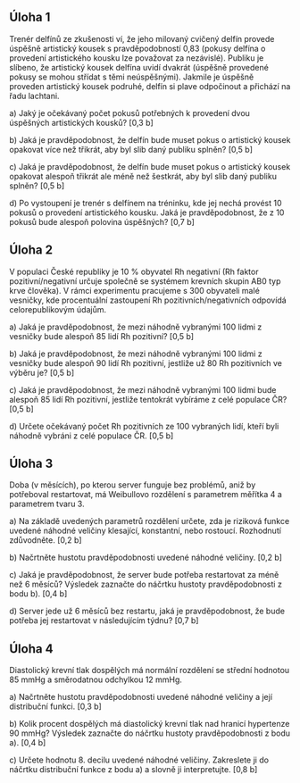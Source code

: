 ## Úloha 1

Trenér delfínů ze zkušenosti ví, že jeho milovaný cvičený delfín provede úspěšně artistický kousek s pravděpodobností 0,83 (pokusy delfína o provedení artistického kousku lze považovat za nezávislé). Publiku je slíbeno, že artistický kousek delfína uvidí dvakrát (úspěšně provedené pokusy se mohou střídat s těmi neúspěšnými). Jakmile je úspěšně proveden artistický kousek podruhé, delfín si plave odpočinout a přichází na řadu lachtani.

a) Jaký je očekávaný počet pokusů potřebných k provedení dvou úspěšných artistických kousků? [0,3 b]

b) Jaká je pravděpodobnost, že delfín bude muset pokus o artistický kousek opakovat více než třikrát, aby byl slib daný publiku splněn? [0,5 b]

c) Jaká je pravděpodobnost, že delfín bude muset pokus o artistický kousek opakovat alespoň třikrát ale méně než šestkrát, aby byl slib daný publiku splněn? [0,5 b]

d) Po vystoupení je trenér s delfínem na tréninku, kde jej nechá provést 10 pokusů o provedení artistického kousku. Jaká je pravděpodobnost, že z 10 pokusů bude alespoň polovina úspěšných? [0,7 b]

## Úloha 2

V populaci České republiky je 10 % obyvatel Rh negativní (Rh faktor pozitivní/negativní určuje společně se systémem krevních skupin AB0 typ krve člověka). V rámci experimentu pracujeme s 300 obyvateli malé vesničky, kde procentuální zastoupení Rh pozitivních/negativních odpovídá celorepublikovým údajům.

a) Jaká je pravděpodobnost, že mezi náhodně vybranými 100 lidmi z vesničky bude alespoň 85 lidí Rh pozitivní? [0,5 b]

b) Jaká je pravděpodobnost, že mezi náhodně vybranými 100 lidmi z vesničky bude alespoň 90 lidí Rh pozitivní, jestliže už 80 Rh pozitivních ve výběru je? [0,5 b]

c) Jaká je pravděpodobnost, že mezi náhodně vybranými 100 lidmi bude alespoň 85 lidí Rh pozitivní, jestliže tentokrát vybíráme z celé populace ČR? [0,5 b]

d) Určete očekávaný počet Rh pozitivních ze 100 vybraných lidí, kteří byli náhodně vybráni z celé populace ČR. [0,5 b]

## Úloha 3

Doba (v měsících), po kterou server funguje bez problémů, aniž by potřeboval restartovat, má Weibullovo rozdělení s parametrem měřítka 4 a parametrem tvaru 3.

a) Na základě uvedených parametrů rozdělení určete, zda je riziková funkce uvedené náhodné veličiny klesající, konstantní, nebo rostoucí. Rozhodnutí zdůvodněte. [0,2 b]

b) Načrtněte hustotu pravděpodobnosti uvedené náhodné veličiny. [0,2 b]

c) Jaká je pravděpodobnost, že server bude potřeba restartovat za méně než 6 měsíců? Výsledek zaznačte do náčrtku hustoty pravděpodobnosti z bodu b). [0,4 b]

d) Server jede už 6 měsíců bez restartu, jaká je pravděpodobnost, že bude potřeba jej restartovat v následujícím týdnu? [0,7 b]

## Úloha 4

Diastolický krevní tlak dospělých má normální rozdělení se střední hodnotou 85 mmHg a směrodatnou odchylkou 12 mmHg.

a) Načrtněte hustotu pravděpodobnosti uvedené náhodné veličiny a její distribuční funkci. [0,3 b]

b) Kolik procent dospělých má diastolický krevní tlak nad hranicí hypertenze 90 mmHg? Výsledek zaznačte do náčrtku hustoty pravděpodobnosti z bodu a). [0,4 b]

c) Určete hodnotu 8. decilu uvedené náhodné veličiny. Zakreslete ji do náčrtku distribuční funkce z bodu a) a slovně ji interpretujte. [0,8 b]